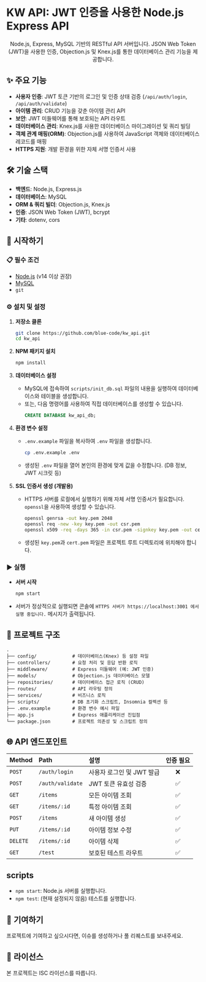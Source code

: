 # KW API: JWT 인증을 사용한 Node.js Express API

<div align="center">
  <p>Node.js, Express, MySQL 기반의 RESTful API 서버입니다. JSON Web Token (JWT)을 사용한 인증, Objection.js 및 Knex.js를 통한 데이터베이스 관리 기능을 제공합니다.</p>
</div>

## ✨ 주요 기능

-   **사용자 인증**: JWT 토큰 기반의 로그인 및 인증 상태 검증 (`/api/auth/login`, `/api/auth/validate`)
-   **아이템 관리**: CRUD 기능을 갖춘 아이템 관리 API
-   **보안**: JWT 미들웨어를 통해 보호되는 API 라우트
-   **데이터베이스 관리**: Knex.js를 사용한 데이터베이스 마이그레이션 및 쿼리 빌딩
-   **객체 관계 매핑(ORM)**: Objection.js를 사용하여 JavaScript 객체와 데이터베이스 레코드를 매핑
-   **HTTPS 지원**: 개발 환경을 위한 자체 서명 인증서 사용

## 🛠️ 기술 스택

-   **백엔드**: Node.js, Express.js
-   **데이터베이스**: MySQL
-   **ORM & 쿼리 빌더**: Objection.js, Knex.js
-   **인증**: JSON Web Token (JWT), bcrypt
-   **기타**: dotenv, cors

## 🚀 시작하기

### 📋 필수 조건

-   [Node.js](https://nodejs.org/) (v14 이상 권장)
-   [MySQL](https://www.mysql.com/)
-   `git`

### ⚙️ 설치 및 설정

1.  **저장소 클론**
    ```bash
    git clone https://github.com/blue-code/kw_api.git
    cd kw_api
    ```

2.  **NPM 패키지 설치**
    ```bash
    npm install
    ```

3.  **데이터베이스 설정**
    -   MySQL에 접속하여 `scripts/init_db.sql` 파일의 내용을 실행하여 데이터베이스와 테이블을 생성합니다.
    -   또는, 다음 명령어를 사용하여 직접 데이터베이스를 생성할 수 있습니다.
        ```sql
        CREATE DATABASE kw_api_db;
        ```

4.  **환경 변수 설정**
    -   `.env.example` 파일을 복사하여 `.env` 파일을 생성합니다.
        ```bash
        cp .env.example .env
        ```
    -   생성된 `.env` 파일을 열어 본인의 환경에 맞게 값을 수정합니다. (DB 정보, JWT 시크릿 등)

5.  **SSL 인증서 생성 (개발용)**
    -   HTTPS 서버를 로컬에서 실행하기 위해 자체 서명 인증서가 필요합니다. `openssl`을 사용하여 생성할 수 있습니다.
        ```bash
        openssl genrsa -out key.pem 2048
        openssl req -new -key key.pem -out csr.pem
        openssl x509 -req -days 365 -in csr.pem -signkey key.pem -out cert.pem
        ```
    -   생성된 `key.pem`과 `cert.pem` 파일은 프로젝트 루트 디렉토리에 위치해야 합니다.

### ▶️ 실행

-   **서버 시작**
    ```bash
    npm start
    ```
-   서버가 정상적으로 실행되면 콘솔에 `HTTPS 서버가 https://localhost:3001 에서 실행 중입니다.` 메시지가 출력됩니다.

## 📁 프로젝트 구조

```
.
├── config/             # 데이터베이스(Knex) 등 설정 파일
├── controllers/        # 요청 처리 및 응답 반환 로직
├── middleware/         # Express 미들웨어 (예: JWT 인증)
├── models/             # Objection.js 데이터베이스 모델
├── repositories/       # 데이터베이스 접근 로직 (CRUD)
├── routes/             # API 라우팅 정의
├── services/           # 비즈니스 로직
├── scripts/            # DB 초기화 스크립트, Insomnia 컬렉션 등
├── .env.example        # 환경 변수 예시 파일
├── app.js              # Express 애플리케이션 진입점
└── package.json        # 프로젝트 의존성 및 스크립트 정의
```

## 🌐 API 엔드포인트

| Method | Path                  | 설명                     | 인증 필요 |
| :----- | :-------------------- | :----------------------- | :-------: |
| `POST` | `/auth/login`         | 사용자 로그인 및 JWT 발급 |     ❌     |
| `POST` | `/auth/validate`      | JWT 토큰 유효성 검증     |     ✅     |
| `GET`  | `/items`              | 모든 아이템 조회         |     ✅     |
| `GET`  | `/items/:id`          | 특정 아이템 조회         |     ✅     |
| `POST` | `/items`              | 새 아이템 생성           |     ✅     |
| `PUT`  | `/items/:id`          | 아이템 정보 수정         |     ✅     |
| `DELETE`| `/items/:id`         | 아이템 삭제              |     ✅     |
| `GET`  | `/test`               | 보호된 테스트 라우트     |     ✅     |

## scripts

-   `npm start`: Node.js 서버를 실행합니다.
-   `npm test`: (현재 설정되지 않음) 테스트를 실행합니다.

## 🤝 기여하기

프로젝트에 기여하고 싶으시다면, 이슈를 생성하거나 풀 리퀘스트를 보내주세요.

## 📄 라이선스

본 프로젝트는 ISC 라이선스를 따릅니다.